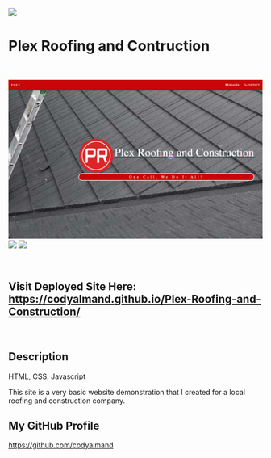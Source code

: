 ![](https://img.shields.io/badge/created%20by-CodyAlmand-red)

# Plex Roofing and Contruction

<br>

![](https://github.com/codyalmand/Plex/blob/master/images/Screen%20Shot%202020-11-28%20at%2011.55.12%20AM.png)
![](https://github.com/codyalmand/Plex/blob/master/images/Screen%20Shot%202020-11-28%20at%2011.55.19%20AM.png)
![](https://github.com/codyalmand/Plex/blob/master/images/Screen%20Shot%202020-11-28%20at%2011.55.49%20AM.png)

<br>

## Visit Deployed Site Here: https://codyalmand.github.io/Plex-Roofing-and-Construction/

<br>

## Description
HTML, CSS, Javascript

This site is a very basic website demonstration that I created for a local roofing and construction company. 

## My GitHub Profile
https://github.com/codyalmand

<br>
